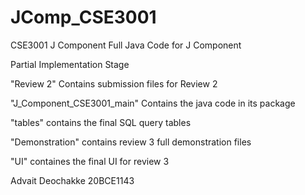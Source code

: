 # JComp_CSE3001
CSE3001 J Component
Full Java Code for J Component

Partial Implementation Stage

"Review 2" Contains submission files for Review 2

"J_Component_CSE3001_main" Contains the java code in its package

"tables" contains the final SQL query tables

"Demonstration" contains review 3 full demonstration files

"UI" containes the final UI for review 3


Advait Deochakke 20BCE1143
